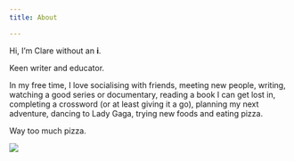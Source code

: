 ```yaml
---
title: About

---
```

Hi, I’m Clare without an **i**.

Keen writer and educator.

In my free time, I love socialising with friends, meeting new people, writing, watching a good series or documentary, reading a book I can get lost in, completing a crossword (or at least giving it a go), planning my next adventure, dancing to Lady Gaga, trying new foods and eating pizza.

Way too much pizza.

![](/unadjustednonraw_thumb_540b.jpg)
